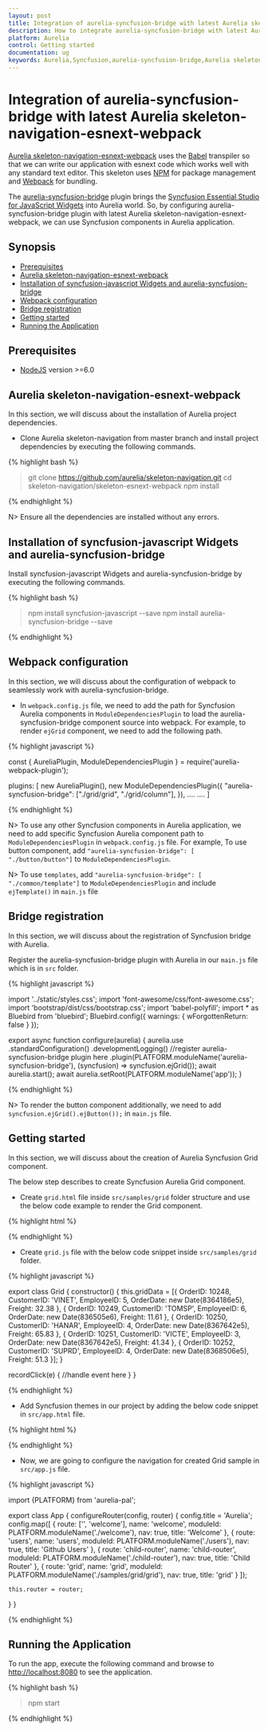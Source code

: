 ```yaml
---
layout: post
title: Integration of aurelia-syncfusion-bridge with latest Aurelia skeleton-navigation-esnext-webpack
description: How to integrate aurelia-syncfusion-bridge with latest Aurelia skeleton-navigation-esnext-webpack
platform: Aurelia
control: Getting started
documentation: ug
keywords: Aurelia,Syncfusion,aurelia-syncfusion-bridge,Aurelia skeleton-navigation-esnext-webpack
---
```

# Integration of aurelia-syncfusion-bridge with latest Aurelia skeleton-navigation-esnext-webpack

[Aurelia skeleton-navigation-esnext-webpack](https://github.com/aurelia/skeleton-navigation/tree/master/skeleton-esnext-webpack) uses the [Babel](https://babeljs.io/) transpiler so that we can write our application with esnext code which works well with any standard text editor. This skeleton uses [NPM](https://www.npmjs.com/) for package management and [Webpack](https://webpack.github.io/) for bundling.

The [aurelia-syncfusion-bridge](https://github.com/aurelia-ui-toolkits/aurelia-syncfusion-bridge) plugin brings the [Syncfusion Essential Studio for JavaScript Widgets](https://github.com/syncfusion/JavaScript-Widgets) into Aurelia world. So, by configuring aurelia-syncfusion-bridge plugin with latest Aurelia skeleton-navigation-esnext-webpack, we can use Syncfusion components in Aurelia application.

## Synopsis

* [Prerequisites](#prerequisites)
* [Aurelia skeleton-navigation-esnext-webpack](#aurelia-skeleton-navigation-esnext-webpack)
* [Installation of syncfusion-javascript Widgets and aurelia-syncfusion-bridge](#installation-of-syncfusion-javascript-widgets-and-aurelia-syncfusion-bridge)
* [Webpack configuration](#webpack-configuration)
* [Bridge registration](#bridge-registration)
* [Getting started](#getting-started)
* [Running the Application](#running-the-application)

## Prerequisites

*	[NodeJS](https://nodejs.org/en/) version >=6.0

## Aurelia skeleton-navigation-esnext-webpack

In this section, we will discuss about the installation of Aurelia project dependencies.

*   Clone Aurelia skeleton-navigation from master branch and install project dependencies by executing the following commands.

{% highlight bash %}

> git clone https://github.com/aurelia/skeleton-navigation.git
> cd skeleton-navigation/skeleton-esnext-webpack
> npm install

{% endhighlight %}

N> Ensure all the dependencies are installed without any errors.

## Installation of syncfusion-javascript Widgets and aurelia-syncfusion-bridge

Install syncfusion-javascript Widgets and aurelia-syncfusion-bridge by executing the following commands.

{% highlight bash %}

> npm install syncfusion-javascript --save
> npm install aurelia-syncfusion-bridge --save

{% endhighlight %}

## Webpack configuration

In this section, we will discuss about the configuration of webpack to seamlessly work with aurelia-syncfusion-bridge.

*   In `webpack.config.js` file, we need to add the path for Syncfusion Aurelia components in `ModuleDependenciesPlugin` to load the aurelia-syncfusion-bridge component source into webpack. For example, to render `ejGrid` component, we need to add the following path.

{% highlight javascript %}

const { AureliaPlugin, ModuleDependenciesPlugin } = require('aurelia-webpack-plugin');

plugins: [
    new AureliaPlugin(),
    new ModuleDependenciesPlugin({
        "aurelia-syncfusion-bridge": ["./grid/grid", "./grid/column"],
    }),
    ....
    ....
]

{% endhighlight %}

N> To use any other Syncfusion components in Aurelia application, we need to add specific Syncfusion Aurelia component path to `ModuleDependenciesPlugin` in `webpack.config.js` file. For example, To use button component, add `"aurelia-syncfusion-bridge": [ "./button/button"]` to `ModuleDependenciesPlugin`.

N> To use `templates`, add `"aurelia-syncfusion-bridge": [ "./common/template"]` to `ModuleDependenciesPlugin` and include `ejTemplate()` in `main.js` file

## Bridge registration

In this section, we will discuss about the registration of Syncfusion bridge with Aurelia.

Register the aurelia-syncfusion-bridge plugin with Aurelia in our `main.js` file which is in `src` folder.

{% highlight javascript %}

import '../static/styles.css';
import 'font-awesome/css/font-awesome.css';
import 'bootstrap/dist/css/bootstrap.css';
import 'babel-polyfill';
import * as Bluebird from 'bluebird';
Bluebird.config({ warnings: { wForgottenReturn: false } });

export async function configure(aurelia) {
    aurelia.use
        .standardConfiguration()
        .developmentLogging()
        //register aurelia-syncfusion-bridge plugin here
        .plugin(PLATFORM.moduleName('aurelia-syncfusion-bridge'), (syncfusion) => syncfusion.ejGrid());
    await aurelia.start();
    await aurelia.setRoot(PLATFORM.moduleName('app'));
}

{% endhighlight %}

N> To render the button component additionally, we need to add `syncfusion.ejGrid().ejButton());` in `main.js` file.

## Getting started

In this section, we will discuss about the creation of Aurelia Syncfusion Grid component.

The below step describes to create Syncfusion Aurelia Grid component.

* Create `grid.html` file inside `src/samples/grid` folder structure and use the below code example to render the Grid component.

{% highlight html %}

<template>
    <div>
        <ej-grid e-data-source.two-way="gridData" e-allow-paging=true e-allow-sorting=true e-on-record-click.delegate="recordClick($event.detail)">
            <ej-column e-field="OrderID" e-header-text="Order ID" e-text-align="right"></ej-column>
            <ej-column e-field="CustomerID" e-header-text="Customer ID"></ej-column>
            <ej-column e-field="EmployeeID" e-header-text="Employee ID" e-text-align="right"></ej-column>
            <ej-column e-field="Freight" e-header-text="Freight" e-format="{0:C}" e-text-align="right"></ej-column>
            <ej-column e-field="OrderDate" e-header-text="Order Date" e-format="{0:MM/dd/yyyy}" e-text-align="right"></ej-column>
        </ej-grid>
    </div>
</template>

{% endhighlight %}

* Create `grid.js` file with the below code snippet inside `src/samples/grid` folder.

{% highlight javascript %}

export class Grid {
  constructor() {
    this.gridData = [{
      OrderID: 10248, CustomerID: 'VINET', EmployeeID: 5,
      OrderDate: new Date(8364186e5), Freight: 32.38
    },
    {
      OrderID: 10249, CustomerID: 'TOMSP', EmployeeID: 6,
      OrderDate: new Date(836505e6), Freight: 11.61
    },
    {
      OrderID: 10250, CustomerID: 'HANAR', EmployeeID: 4,
      OrderDate: new Date(8367642e5), Freight: 65.83
    },
    {
      OrderID: 10251, CustomerID: 'VICTE', EmployeeID: 3,
      OrderDate: new Date(8367642e5), Freight: 41.34
    },
    {
      OrderID: 10252, CustomerID: 'SUPRD', EmployeeID: 4,
      OrderDate: new Date(8368506e5), Freight: 51.3
    }];
  }

  recordClick(e) {
    //handle event here
  }
}

{% endhighlight %}

* Add Syncfusion themes in our project by adding the below code snippet in `src/app.html` file.

{% highlight html %}

<template>
    <require from="./nav-bar.html"></require>
    <!--Add Syncfusion JavaScript themes here-->
    <require from="syncfusion-javascript/Content/ej/web/bootstrap-theme/ej.web.all.min.css"></require>
    <require from="syncfusion-javascript/Content/ej/web/responsive-css/ej.responsive.css"></require>
    <nav-bar router.bind="router"></nav-bar>

    <div class="page-host">
        <router-view></router-view>
    </div>
</template>

{% endhighlight %}

* Now, we are going to configure the navigation for created Grid sample in `src/app.js` file.

{% highlight javascript %}

import {PLATFORM} from 'aurelia-pal';

export class App {
  configureRouter(config, router) {
    config.title = 'Aurelia';
    config.map([
      { route: ['', 'welcome'], name: 'welcome',      moduleId: PLATFORM.moduleName('./welcome'),           nav: true, title: 'Welcome' },
      { route: 'users',         name: 'users',        moduleId: PLATFORM.moduleName('./users'),             nav: true, title: 'Github Users' },
      { route: 'child-router',  name: 'child-router', moduleId: PLATFORM.moduleName('./child-router'),      nav: true, title: 'Child Router' },
      { route: 'grid',          name: 'grid',         moduleId: PLATFORM.moduleName('./samples/grid/grid'), nav: true, title: 'grid' }
    ]);

    this.router = router;
  }
}

{% endhighlight %}

## Running the Application

To run the app, execute the following command and browse to [http://localhost:8080](http://localhost:8080) to see the application.

{% highlight bash %}

> npm start

{% endhighlight %}